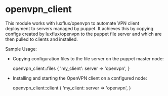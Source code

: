 # openvpn_client #

This module works with luxflux/openvpn to automate VPN client deployment to
servers managed by puppet. It achieves this by copying configs created by
luxflux/openvpn to the puppet file server and which are then pulled to clients
and installed.

Sample Usage:

* Copying configuration files to the file server on the puppet master node:

    openvpn_client::files { 'my_client':
      server => 'openvpn',
    }

* Installing and starting the OpenVPN client on a configured node:

    openvpn_client::client { 'my_client:
      server => 'openvpn',
    }